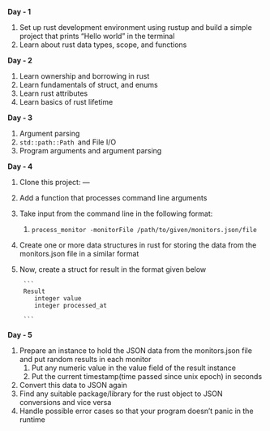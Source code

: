 <!-----



Conversion time: 0.336 seconds.


Using this Markdown file:

1. Paste this output into your source file.
2. See the notes and action items below regarding this conversion run.
3. Check the rendered output (headings, lists, code blocks, tables) for proper
   formatting and use a linkchecker before you publish this page.

Conversion notes:

* Docs to Markdown version 1.0β35
* Wed Mar 06 2024 02:31:15 GMT-0800 (PST)
* Source doc: SET Trial Camp Tasks
----->


**Day - 1**



1. Set up rust development environment using rustup and build a simple project that prints “Hello world” in the terminal
2. Learn about rust data types, scope, and functions

**Day - 2**



1. Learn ownership and borrowing in rust
2. Learn fundamentals of struct, and enums
3. Learn rust attributes
4. Learn basics of rust lifetime

**Day - 3**



1. Argument parsing
2. `std::path::Path `and File I/O
3. Program arguments and argument parsing

**Day - 4**



1. Clone this project: —
2. Add a function that processes command line arguments
3. Take input from the command line in the following format:
    1. `process_monitor -monitorFile /path/to/given/monitors.json/file`
4. Create one or more data structures in rust for storing the data from the monitors.json file in a similar format
5. Now, create a struct for result in the format given below

        ```
        Result
           integer value
           integer processed_at

        ```


**Day - 5**



1. Prepare an instance to hold the JSON data from the monitors.json file and put random results in each monitor
    1. Put any numeric value in the value field of the result instance
    2. Put the current timestamp(time passed since unix epoch) in seconds
2. Convert this data to JSON again
3. Find any suitable package/library for the rust object to JSON conversions and vice versa
4. Handle possible error cases so that your program doesn’t panic in the runtime
